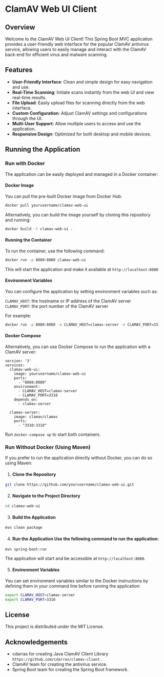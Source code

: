 # ClamAV Web UI Client

## Overview
Welcome to the ClamAV Web UI Client! This Spring Boot MVC application provides a user-friendly web interface for the popular ClamAV antivirus service, allowing users to easily manage and interact with the ClamAV back-end for efficient virus and malware scanning.

## Features
- **User-Friendly Interface**: Clean and simple design for easy navigation and use.
- **Real-Time Scanning**: Initiate scans instantly from the web UI and view real-time results.
- **File Upload**: Easily upload files for scanning directly from the web interface.
- **Custom Configuration**: Adjust ClamAV settings and configurations through the UI.
- **Multi-User Support**: Allow multiple users to access and use the application.
- **Responsive Design**: Optimized for both desktop and mobile devices.

## Running the Application

### Run with Docker
The application can be easily deployed and managed in a Docker container:

#### Docker Image
You can pull the pre-built Docker image from Docker Hub:
```bash
docker pull yourusername/clamav-web-ui
```
Alternatively, you can build the image yourself by cloning this repository and running:
```bash
docker build -t clamav-web-ui .
```

#### Running the Container
To run the container, use the following command:
```bash
docker run -p 8080:8080 clamav-web-ui
```
This will start the application and make it available at ``` http://localhost:8080 ```

#### Environment Variables
You can configure the application by setting environment variables such as:

``` CLAMAV_HOST ```: the hostname or IP address of the ClamAV server  
``` CLAMAV_PORT ```: the port number of the ClamAV server

For example:
```bash
docker run -p 8080:8080 -e CLAMAV_HOST=clamav-server -e CLAMAV_PORT=3310 clamav-web-ui
```

#### Docker Compose
Alternatively, you can use Docker Compose to run the application with a ClamAV server:
```
version: '3'
services:
  clamav-web-ui:
    image: yourusername/clamav-web-ui
    ports:
      - "8080:8080"
    environment:
      - CLAMAV_HOST=clamav-server
      - CLAMAV_PORT=3310
    depends_on:
      - clamav-server

  clamav-server:
    image: clamav/clamav
    ports:
      - "3310:3310"
```
Run ``` docker-compose up ``` to start both containers.

### Run Without Docker (Using Maven)
If you prefer to run the application directly without Docker, you can do so using Maven:

1. #### Clone the Repository
```bash
git clone https://github.com/yourusername/clamav-web-ui.git
```

2. #### Navigate to the Project Directory
```bash
cd clamav-web-ui
```

3. ####  Build the Application
```bash
mvn clean package
```

4. #### Run the Application Use the following command to run the application:
```bash
mvn spring-boot:run
```
The application will start and be accessible at ``` http://localhost:8080 ```.

5. #### Environment Variables 
You can set environment variables similar to the Docker instructions by defining them in your command line before running the application:
```bash
export CLAMAV_HOST=clamav-server
export CLAMAV_PORT=3310
```
## License
This project is distributed under the MIT License.

## Acknowledgements
- cdarras for creating Java ClamAV Client Library ``` https://github.com/cdarras/clamav-client ``` .
- ClamAV team for creating the antivirus service.
- Spring Boot team for creating the Spring Boot framework.
